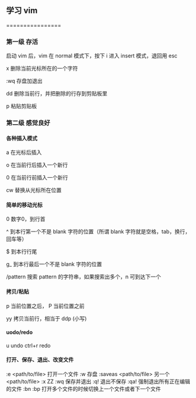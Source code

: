 ## 学习 vim
================

### 第一级 存活

  启动 vim 后，vim 在 normal 模式下，按下 i 进入 insert 模式，退回用 esc

  x 删除当前光标所在的一个字符

  :wq 存盘加退出

  dd 删除当前行，并把删除的行存到剪贴板里

  p 粘贴剪贴板


### 第二级 感觉良好

#### 各种插入模式

  a 在光标后插入

  o 在当前行后插入一个新行

  0 在当前行前插入一个新行

  cw 替换从光标所在位置

#### 简单的移动光标

  0 数字0，到行首

  ^ 到本行第一个不是 blank 字符的位置（所谓 blank 字符就是空格，tab，换行，回车等）

  $ 到本行行尾

  g_ 到本行最后一个不是 blank 字符的位置

  /pattern 搜索 pattern 的字符串，如果搜索出多个，n 可到达下一个

#### 拷贝/粘贴

  p 当前位置之后， P 当前位置之前
  
  yy 拷贝当前行，相当于 ddp (小写)

#### uodo/redo

  u undo
  ctrl+r redo

#### 打开、保存、退出、改变文件

  :e <path/to/file> 打开一个文件
  :w 存盘
  :saveas <path/to/file> 另一个 <path/to/file>
  :x ZZ :wq 保存并退出
  :q! 退出不保存
  :qa! 强制退出所有正在编辑的文件
  :bn :bp 打开多个文件的时候切换上一个文件或者下一个文件
